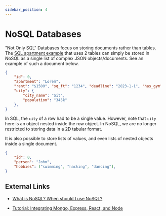 ```yaml
---
sidebar_position: 4
---
```


# NoSQL Databases

"Not Only SQL" Databases focus on storing documents rather than tables. The [SQL apartment example](/backend/sql-db.md) that uses 2 tables can simply be stored in NoSQL as a single list of complex JSON objects/documents. See an example of such a document below.

```json
{
    "id": 0,
    "apartment": "Lorem",
    "rent": "$1500", "sq_ft": "1234", "deadline": "2023-1-1", "has_gym": false,
    "city": {
        "city_name": "Sit",
        "population": "345k"
    },
}
```

In SQL, the `city` of a row had to be a single value. However, note that `city` here is an object nested inside the row object. In NoSQL, we are no longer restricted to storing data in a 2D tabular format.

It is also possible to store lists of values, and even lists of nested objects inside a single document.

```json
{
    "id": 0,
    "person": "John",
    "hobbies": ["swimming", "hacking", "dancing"],
}
```

## External Links

- [What is NoSQL? When should I use NoSQL?](https://www.mongodb.com/nosql-explained)

- [Tutorial: Integrating Mongo, Express, React, and Node](https://www.mongodb.com/languages/mern-stack-tutorial)
